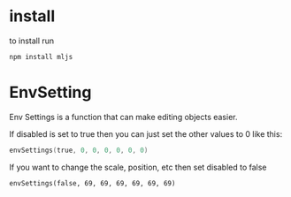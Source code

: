 # install

to install run 
```powershell
npm install mljs
```

# EnvSetting
Env Settings is a function that can make editing objects easier.

If disabled is set to true then you can just set the other values to 0 like this:
```powershell
envSettings(true, 0, 0, 0, 0, 0, 0)
```

If you want to change the scale, position, etc then set disabled to false
```
envSettings(false, 69, 69, 69, 69, 69, 69)
```
